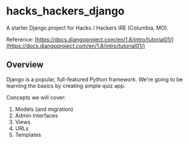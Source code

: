 hacks_hackers_django
====================

A starter Django project for Hacks / Hackers IRE (Columbia, MO).

Reference: [https://docs.djangoproject.com/en/1.8/intro/tutorial01/](https://docs.djangoproject.com/en/1.8/intro/tutorial01/)

Overview
--------

Django is a popular, full-featured Python framework. We're going to be learning the basics by creating simple quiz app.

Concepts we will cover:

1.	Models (and migration)
2.	Admin Interfaces
3.	Views
4.	URLs
5.	Templates